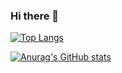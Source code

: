 ### Hi there 👋

<!--
**eunsunny/eunsunny** is a ✨ _special_ ✨ repository because its `README.md` (this file) appears on your GitHub profile.

Here are some ideas to get you started:

- 🔭 I’m currently working on ...
- 🌱 I’m currently learning ...
- 👯 I’m looking to collaborate on ...
- 🤔 I’m looking for help with ...
- 💬 Ask me about ...
- 📫 How to reach me: ...
- 😄 Pronouns: ...
- ⚡ Fun fact: ...
-->

[![Top Langs](https://github-readme-stats.vercel.app/api/top-langs/?username=eunsunny&show_icons=true&theme=radical)](https://github.com/eunsunny/github-readme-stats)

[![Anurag's GitHub stats](https://github-readme-stats.vercel.app/api?username=eunsunny)](https://github.com/eunsunny/github-readme-stats)

